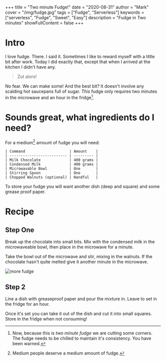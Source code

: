 +++
title = "Two minute Fudge!"
date = "2020-08-31"
author = "Mark"
cover = "/img/fudge.jpg"
tags = ["Fudge", "Serverless"]
keywords = ["serverless", "Fudge", "Sweet", "Easy"]
description = "Fudge in Two minutes"
showFullContent = false
+++

# Intro
I love fudge. There. I said it. Sometimes I like to reward myself with a little bit after work. Today I did exactly that, except that when I arrived at the kitchen I didn't have any.

> Zut alors!


No fear. We can make some! And the best bit? It doesn't involve any scalding hot saucepans full of sugar. *This* fudge only requires two minutes in the microwave and an hour in the fridge[^1].

# Sounds great, what ingredients do I need?

For a medium[^2] amount of fudge you will need:

    | Command                    | Amount    |
    | -------------------------- | --------- |
    | Milk Chocolate             | 400 grams |
    | Condensed Milk             | 400 grams |
    | Microwavable Bowl          | One       |
    | Stirring Spoon             | One       |
    | Chopped Walnuts (optional) | Handful   |

To store your fudge you will want another dish (deep and square) and some grease proof paper.

# Recipe

## Step One

Break up the chocolate into small bits. Mix with the condensed milk in the microwaveable bowl, then place in the microwave for a minute.

Take the bowl out of the microwave and stir, mixing in the walnuts. If the chocolate hasn't quite melted give it another minute in the microwave.

![more fudge](/img/walnuts.jpg)

## Step 2 

Line a dish with greaseproof paper and pour the mixture in. Leave to set in the fridge for an hour.

Once it's set you can take it out of the dish and cut it into small squares. Store in the fridge when not consuming!




[^1]: Now, because this is *two minute fudge* we are cutting some corners. The fudge needs to be chilled to maintain it's consistency. You have been warned.

[^2]: Medium people deserve a medium amount of fudge.